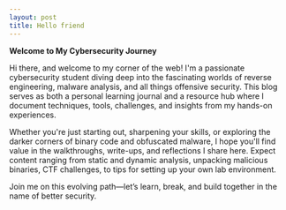 ```yaml
---
layout: post
title: Hello friend
---
```


**Welcome to My Cybersecurity Journey**

Hi there, and welcome to my corner of the web! I'm a passionate cybersecurity student diving deep into the fascinating worlds of reverse engineering, malware analysis, and all things offensive security. This blog serves as both a personal learning journal and a resource hub where I document techniques, tools, challenges, and insights from my hands-on experiences.

Whether you're just starting out, sharpening your skills, or exploring the darker corners of binary code and obfuscated malware, I hope you'll find value in the walkthroughs, write-ups, and reflections I share here. Expect content ranging from static and dynamic analysis, unpacking malicious binaries, CTF challenges, to tips for setting up your own lab environment.

Join me on this evolving path—let’s learn, break, and build together in the name of better security.
